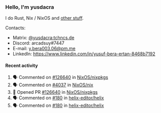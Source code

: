 ### Hello, I'm yusdacra

I do Rust, Nix / NixOS and [other stuff](https://yusdacra.gitlab.io/about).

Contacts:
- Matrix: [@yusdacra:tchncs.de](https://matrix.to/#/@yusdacra:tchncs.de)
- Discord: arcadsuy#7447
- E-mail: y.bera003.06@pm.me
- LinkedIn: https://www.linkedin.com/in/yusuf-bera-ertan-8468b7192

#### Recent activity

<!--START_SECTION:activity-->
1. 🗣 Commented on [#126640](https://github.com/NixOS/nixpkgs/issues/126640) in [NixOS/nixpkgs](https://github.com/NixOS/nixpkgs)
2. 🗣 Commented on [#4037](https://github.com/NixOS/nix/issues/4037) in [NixOS/nix](https://github.com/NixOS/nix)
3. 💪 Opened PR [#126640](https://github.com/NixOS/nixpkgs/pull/126640) in [NixOS/nixpkgs](https://github.com/NixOS/nixpkgs)
4. 🗣 Commented on [#180](https://github.com/helix-editor/helix/issues/180) in [helix-editor/helix](https://github.com/helix-editor/helix)
5. 🗣 Commented on [#180](https://github.com/helix-editor/helix/issues/180) in [helix-editor/helix](https://github.com/helix-editor/helix)
<!--END_SECTION:activity-->
